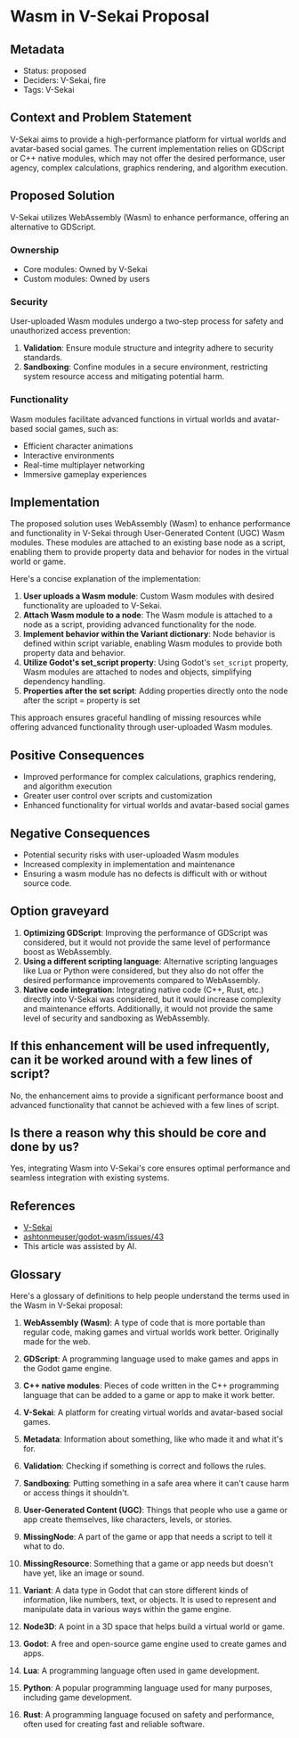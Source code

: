 # Wasm in V-Sekai Proposal

## Metadata

- Status: proposed
- Deciders: V-Sekai, fire
- Tags: V-Sekai

## Context and Problem Statement

V-Sekai aims to provide a high-performance platform for virtual worlds and avatar-based social games. The current implementation relies on GDScript or C++ native modules, which may not offer the desired performance, user agency, complex calculations, graphics rendering, and algorithm execution.

## Proposed Solution

V-Sekai utilizes WebAssembly (Wasm) to enhance performance, offering an alternative to GDScript.

### Ownership

- Core modules: Owned by V-Sekai
- Custom modules: Owned by users

### Security

User-uploaded Wasm modules undergo a two-step process for safety and unauthorized access prevention:

1. **Validation**: Ensure module structure and integrity adhere to security standards.
2. **Sandboxing**: Confine modules in a secure environment, restricting system resource access and mitigating potential harm.

### Functionality

Wasm modules facilitate advanced functions in virtual worlds and avatar-based social games, such as:

- Efficient character animations
- Interactive environments
- Real-time multiplayer networking
- Immersive gameplay experiences

## Implementation

The proposed solution uses WebAssembly (Wasm) to enhance performance and functionality in V-Sekai through User-Generated Content (UGC) Wasm modules. These modules are attached to an existing base node as a script, enabling them to provide property data and behavior for nodes in the virtual world or game.

Here's a concise explanation of the implementation:

1. **User uploads a Wasm module**: Custom Wasm modules with desired functionality are uploaded to V-Sekai.
2. **Attach Wasm module to a node**: The Wasm module is attached to a node as a script, providing advanced functionality for the node.
5. **Implement behavior within the Variant dictionary**: Node behavior is defined within script variable, enabling Wasm modules to provide both property data and behavior.
6. **Utilize Godot's set_script property**: Using Godot's `set_script` property, Wasm modules are attached to nodes and objects, simplifying dependency handling.
7. **Properties after the set script**: Adding properties directly onto the node after the script = property is set

This approach ensures graceful handling of missing resources while offering advanced functionality through user-uploaded Wasm modules.

## Positive Consequences

- Improved performance for complex calculations, graphics rendering, and algorithm execution
- Greater user control over scripts and customization
- Enhanced functionality for virtual worlds and avatar-based social games

## Negative Consequences

- Potential security risks with user-uploaded Wasm modules
- Increased complexity in implementation and maintenance
- Ensuring a wasm module has no defects is difficult with or without source code.

## Option graveyard

1. **Optimizing GDScript**: Improving the performance of GDScript was considered, but it would not provide the same level of performance boost as WebAssembly.
2. **Using a different scripting language**: Alternative scripting languages like Lua or Python were considered, but they also do not offer the desired performance improvements compared to WebAssembly.
3. **Native code integration**: Integrating native code (C++, Rust, etc.) directly into V-Sekai was considered, but it would increase complexity and maintenance efforts. Additionally, it would not provide the same level of security and sandboxing as WebAssembly.

## If this enhancement will be used infrequently, can it be worked around with a few lines of script?

No, the enhancement aims to provide a significant performance boost and advanced functionality that cannot be achieved with a few lines of script.

## Is there a reason why this should be core and done by us?

Yes, integrating Wasm into V-Sekai's core ensures optimal performance and seamless integration with existing systems.

## References

- [V-Sekai](https://v-sekai.org/)
- [ashtonmeuser/godot-wasm/issues/43](https://github.com/ashtonmeuser/godot-wasm/issues/43)
- This article was assisted by AI.

## Glossary

Here's a glossary of definitions to help people understand the terms used in the Wasm in V-Sekai proposal:

1. **WebAssembly (Wasm)**: A type of code that is more portable than regular code, making games and virtual worlds work better. Originally made for the web.

2. **GDScript**: A programming language used to make games and apps in the Godot game engine.

3. **C++ native modules**: Pieces of code written in the C++ programming language that can be added to a game or app to make it work better.

4. **V-Sekai**: A platform for creating virtual worlds and avatar-based social games.

5. **Metadata**: Information about something, like who made it and what it's for.

6. **Validation**: Checking if something is correct and follows the rules.

7. **Sandboxing**: Putting something in a safe area where it can't cause harm or access things it shouldn't.

8. **User-Generated Content (UGC)**: Things that people who use a game or app create themselves, like characters, levels, or stories.

9. **MissingNode**: A part of the game or app that needs a script to tell it what to do.

10. **MissingResource**: Something that a game or app needs but doesn't have yet, like an image or sound.

11. **Variant**: A data type in Godot that can store different kinds of information, like numbers, text, or objects. It is used to represent and manipulate data in various ways within the game engine.

12. **Node3D**: A point in a 3D space that helps build a virtual world or game.

13. **Godot**: A free and open-source game engine used to create games and apps.

14. **Lua**: A programming language often used in game development.

15. **Python**: A popular programming language used for many purposes, including game development.

16. **Rust**: A programming language focused on safety and performance, often used for creating fast and reliable software.
